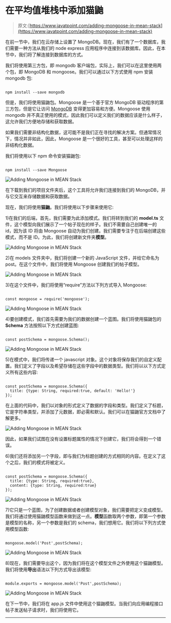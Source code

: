 # 在平均值堆栈中添加猫鼬

> 原文:[https://www.javatpoint.com/adding-mongoose-in-mean-stack](https://www.javatpoint.com/adding-mongoose-in-mean-stack)

在前一节中，我们在云存储上设置了 MongoDB。现在，我们有了一个数据库，我们需要一种方法从我们的 node express 应用程序中连接到该数据库。因此，在本节中，我们将了解连接到数据库的方式。

我们将使用第三方包，即 mongodb 客户端包，实际上，我们可以在这里使用两个包，即 MongoDB 和 mongoose。我们可以通过以下方式使用 npm 安装 mongodb 包:

```

npm install --save mongodb

```

但是，我们将使用猫鼬包。Mongoose 是一个基于官方 MongoDB 驱动程序的第三方包，但是它让访问 [MongoDB](https://www.javatpoint.com/mongodb-tutorial) 变得更加容易和方便。Mongoose 使用 mongodb 并不真正使用的模式，因此我们可以定义我们的数据应该是什么样子，这允许我们方便地存储和获取数据。

如果我们需要非结构化数据，这可能不是我们正在寻找的解决方案。但通常情况下，情况并非如此，因此，Mongoose 是一个很好的工具，甚至可以处理这样的非结构化数据。

我们将使用以下 npm 命令安装猫鼬包:

```

npm install --save Mongoose

```

![Adding Mongoose in MEAN Stack](../Images/4fbcf4088d4c75e800e0de6324561030.png)

在下载到我们的项目文件夹后，这个工具将允许我们连接到我们的 MongoDB，并与它交互来存储数据和获取数据。

现在，我们将使用**猫鼬**。我们将使用以下步骤来使用它:

1)在我们的后端，首先，我们需要为此添加模式。我们将转到我们的 **model.ts** 文件，这个模型向我们展示了一个帖子现在的样子。我们不需要自己创建唯一的 id，因为该 ID 将由 Mongoose 自动为我们创建。我们需要专注于在后端创建这些模式，而不是 ID。为此，我们将创建新文件夹**模型**。

![Adding Mongoose in MEAN Stack](../Images/9b3dbc30807bc8b92be1ab391aa0dc03.png)

2)在 models 文件夹中，我们将创建一个新的 JavaScript 文件，并给它命名为 post。在这个文件中，我们将使用 Mongoose 创建我们的帖子模型。

![Adding Mongoose in MEAN Stack](../Images/35751a274016a9d5aaa676537ce7ce89.png)

3)在这个文件中，我们将使用“require”方法以下列方式导入 Mongoose:

```

const mongoose = require('mongoose');

```

![Adding Mongoose in MEAN Stack](../Images/4e54c45f0c2733069a08cb705ab95894.png)

4)要创建模式，我们首先需要为我们的数据创建一个蓝图。我们将使用猫鼬包的 **Schema** 方法按照以下方式创建蓝图:

```

const postSchema = mongoose.Schema();

```

![Adding Mongoose in MEAN Stack](../Images/e4f2c8b4b6687e2b53403cbc69908365.png)

5)在模式中，我们将传递一个 javascript 对象。这个对象将保存我们的自定义配置。我们定义了字段以及希望存储在这些字段中的数据类型。我们将以以下方式定义所有这些内容:

```

const postSchema = mongoose.Schema({
  title: {type: String, required:true, default: 'Hello!'}
});

```

在上面的代码中，我们以对象的形式定义了数据的字段和类型。我们定义了标题，它是字符串类型，并添加了元数据，即必需和默认。我们可以在猫鼬官方文档中了解更多。

![Adding Mongoose in MEAN Stack](../Images/e3106c01d0d9cf453b43029da69563f1.png)

因此，如果我们试图在没有设置标题属性的情况下创建它，我们将会得到一个错误。

6)我们还将添加另一个字段，即与我们为标题创建的方式相同的内容。在定义了这个之后，我们的模式将被定义。

```

const postSchema = mongoose.Schema({
  title: {type: String, required:true},
  content: {type: String, required:true}
});

```

![Adding Mongoose in MEAN Stack](../Images/f4e23f032a7ffa45b38f03750b3deaa4.png)

7)它只是一个蓝图，为了创建数据或者创建模型对象，我们需要把定义变成模型。我们将通过使用猫鼬模型函数来做到这一点。**模型**函数取两个参数，即第一个参数是模型的名称，另一个参数是我们的 schema，我们想用它。我们将以下列方式使用模型函数:

```

mongoose.model('Post',postSchema);

```

![Adding Mongoose in MEAN Stack](../Images/8027f2743d1c8b5e7317d8790dafea48.png)

8)现在，我们需要导出这个，因为我们将在这个模型文件之外使用这个猫鼬模型。我们将使用**导出**语法以下列方式导出该模型:

```

module.exports = mongoose.model('Post',postSchema);

```

![Adding Mongoose in MEAN Stack](../Images/0291d3b97fc7e680871ab865ff1128d0.png)

在下一节中，我们将在 app.js 文件中使用这个猫鼬模型。当我们向应用编程接口帖子发送帖子请求时，我们将使用它。

* * *